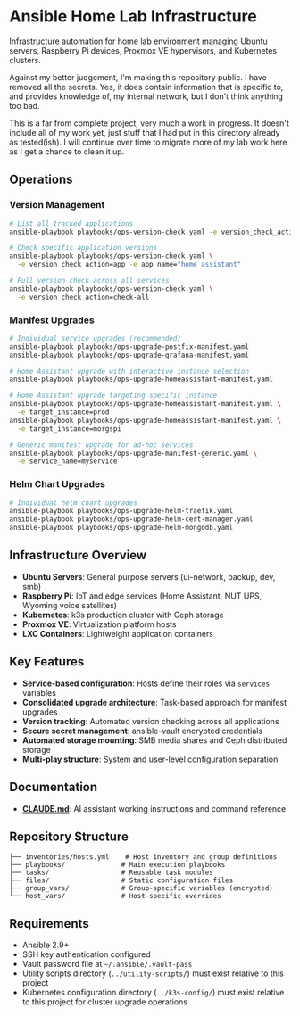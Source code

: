 # Ansible Home Lab Infrastructure

Infrastructure automation for home lab environment managing Ubuntu servers,
Raspberry Pi devices, Proxmox VE hypervisors, and Kubernetes clusters.

Against my better judgement, I'm making this repository public. I have removed
all the secrets. Yes, it does contain information that is specific to, and
provides knowledge of, my internal network, but I don't think anything too bad.

This is a far from complete project, very much a work in progress. It doesn't
include all of my work yet, just stuff that I had put in this directory already
as tested(ish). I will continue over time to migrate more of my lab work here
as I get a chance to clean it up.

## Operations

### Version Management

```bash
# List all tracked applications
ansible-playbook playbooks/ops-version-check.yaml -e version_check_action=list

# Check specific application versions
ansible-playbook playbooks/ops-version-check.yaml \
  -e version_check_action=app -e app_name="home assistant"

# Full version check across all services
ansible-playbook playbooks/ops-version-check.yaml \
  -e version_check_action=check-all
```

### Manifest Upgrades

```bash
# Individual service upgrades (recommended)
ansible-playbook playbooks/ops-upgrade-postfix-manifest.yaml
ansible-playbook playbooks/ops-upgrade-grafana-manifest.yaml

# Home Assistant upgrade with interactive instance selection
ansible-playbook playbooks/ops-upgrade-homeassistant-manifest.yaml

# Home Assistant upgrade targeting specific instance
ansible-playbook playbooks/ops-upgrade-homeassistant-manifest.yaml \
  -e target_instance=prod
ansible-playbook playbooks/ops-upgrade-homeassistant-manifest.yaml \
  -e target_instance=morgspi

# Generic manifest upgrade for ad-hoc services
ansible-playbook playbooks/ops-upgrade-manifest-generic.yaml \
  -e service_name=myservice
```

### Helm Chart Upgrades

```bash
# Individual helm chart upgrades
ansible-playbook playbooks/ops-upgrade-helm-traefik.yaml
ansible-playbook playbooks/ops-upgrade-helm-cert-manager.yaml
ansible-playbook playbooks/ops-upgrade-helm-mongodb.yaml
```

## Infrastructure Overview

- **Ubuntu Servers**: General purpose servers (ui-network, backup, dev, smb)
- **Raspberry Pi**: IoT and edge services (Home Assistant, NUT UPS, Wyoming
  voice satellites)
- **Kubernetes**: k3s production cluster with Ceph storage
- **Proxmox VE**: Virtualization platform hosts
- **LXC Containers**: Lightweight application containers

## Key Features

- **Service-based configuration**: Hosts define their roles via `services`
  variables
- **Consolidated upgrade architecture**: Task-based approach for manifest
  upgrades
- **Version tracking**: Automated version checking across all applications
- **Secure secret management**: ansible-vault encrypted credentials
- **Automated storage mounting**: SMB media shares and Ceph distributed
  storage
- **Multi-play structure**: System and user-level configuration separation

## Documentation

- **[CLAUDE.md](CLAUDE.md)**: AI assistant working instructions and command
  reference

## Repository Structure

```text
├── inventories/hosts.yml    # Host inventory and group definitions
├── playbooks/              # Main execution playbooks
├── tasks/                  # Reusable task modules
├── files/                  # Static configuration files
├── group_vars/             # Group-specific variables (encrypted)
└── host_vars/              # Host-specific overrides
```

## Requirements

- Ansible 2.9+
- SSH key authentication configured
- Vault password file at `~/.ansible/.vault-pass`
- Utility scripts directory (`../utility-scripts/`) must exist relative to this
  project
- Kubernetes configuration directory (`../k3s-config/`) must exist relative to
  this project for cluster upgrade operations
